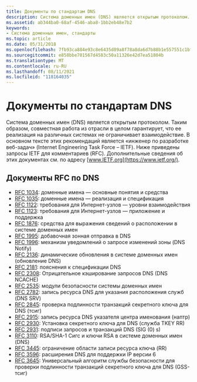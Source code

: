 ```yaml
---
title: Документы по стандартам DNS
description: Система доменных имен (DNS) является открытым протоколом.
ms.assetid: ab344ba0-68af-4546-aba8-1bb2eb48e7b2
keywords:
- Система доменных имен, стандарты
ms.topic: article
ms.date: 05/31/2018
ms.openlocfilehash: 7fb93ca884e93c8e6435d89a8f78a8da6d7b88b1e557551c1bf63d6a8fa1e23c
ms.sourcegitcommit: e858bbe701567d4583c50a11326e42d7ea51804b
ms.translationtype: MT
ms.contentlocale: ru-RU
ms.lasthandoff: 08/11/2021
ms.locfileid: "118164035"
---
```

# <a name="dns-standards-documents"></a>Документы по стандартам DNS

Система доменных имен (DNS) является открытым протоколом. Таким образом, совместная работа из отрасли в целом гарантирует, что ее реализация на различных системах не ограничивает взаимодействие. В основном тексте этих рекомендаций является «инженер по разработке веб-задач» (Internet Engineering Task Force – IETF). Ниже приведены запросы IETF для комментариев (RFC). Дополнительные сведения об этих документах см. по адресу [www.IETF.org](https://www.ietf.org/).

## <a name="dns-rfcs"></a>Документы RFC по DNS

-   [RFC 1034](https://www.ietf.org/rfc/rfc1034.txt): доменные имена — основные понятия и средства
-   [RFC 1035](https://www.ietf.org/rfc/rfc1035.txt): доменные имена — реализация и спецификация
-   [RFC 1122](https://www.ietf.org/rfc/rfc1122.txt): требования для Интернет-узлов — уровни взаимодействия
-   [RFC 1123](https://www.ietf.org/rfc/rfc1123.txt): требования для Интернет-узлов — приложение и поддержка
-   [RFC 1876](https://www.ietf.org/rfc/rfc1876.txt): средства для выражения сведений о расположении в системе доменных имен
-   [RFC 1995](https://www.ietf.org/rfc/rfc1995.txt): добавочная зонная отправка в DNS
-   [RFC 1996](https://www.ietf.org/rfc/rfc1996.txt): механизм уведомлений о запросе изменений зоны (DNS Notify)
-   [RFC 2136](https://www.ietf.org/rfc/rfc2136.txt): динамические обновления в системе доменных имен (обновление DNS)
-   [RFC 2181](https://www.ietf.org/rfc/rfc2181.txt): пояснения к спецификации DNS
-   [RFC 2308](https://www.ietf.org/rfc/rfc2308.txt): Отрицательное кэширование запросов DNS (DNS NCACHE)
-   [RFC 2535](https://www.ietf.org/rfc/rfc2535.txt): модули безопасности системы доменных имен
-   [RFC 2782](https://www.ietf.org/rfc/rfc2782.txt): запись ресурса DNS для указания расположения служб (DNS SRV)
-   [RFC 2845](https://www.ietf.org/rfc/rfc2845.txt): проверка подлинности транзакций секретного ключа для DNS (тсиг)
-   [RFC 2915](https://www.ietf.org/rfc/rfc2915.txt): запись ресурса DNS указателя центра именования (наптр)
-   [RFC 2930](https://www.ietf.org/rfc/rfc2930.txt): Установка секретного ключа для DNS (служба TKEY RR)
-   [RFC 2931](https://www.ietf.org/rfc/rfc2931.txt): подписи запросов и транзакций DNS (SIG (0) s)
-   [RFC 3110](https://www.ietf.org/rfc/rfc3110.txt): RSA/SHA-1 Сигс и ключи RSA в системе доменных имен (DNS)
-   [RFC 3445](https://www.ietf.org/rfc/rfc3445.txt): ограничение области записи ресурса ключа (RR)
-   [RFC 3596](https://www.ietf.org/rfc/rfc3596.txt): расширения DNS для поддержки IP версии 6
-   [RFC 3645](https://www.ietf.org/rfc/rfc3645.txt): Универсальный алгоритм службы безопасности для проверки подлинности транзакций секретного ключа для DNS (GSS-тсиг)

 

 




